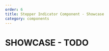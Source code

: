 ```yaml
---
order: 6
title: Stepper Indicator Component - Showcase
category: components
---
```


# SHOWCASE - TODO
